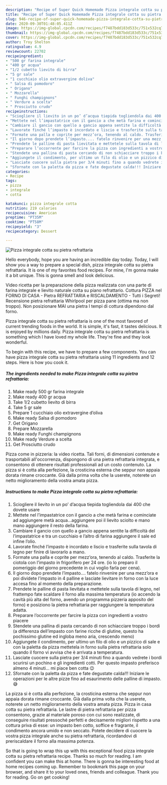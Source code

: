 ```yaml
---
description: "Recipe of Super Quick Homemade Pizza integrale cotta su pietra refrattaria"
title: "Recipe of Super Quick Homemade Pizza integrale cotta su pietra refrattaria"
slug: 946-recipe-of-super-quick-homemade-pizza-integrale-cotta-su-pietra-refrattaria
date: 2020-09-30T01:48:05.411Z
image: https://img-global.cpcdn.com/recipes/f7487bdd183d533c/751x532cq70/pizza-integrale-cotta-su-pietra-refrattaria-recipe-main-photo.jpg
thumbnail: https://img-global.cpcdn.com/recipes/f7487bdd183d533c/751x532cq70/pizza-integrale-cotta-su-pietra-refrattaria-recipe-main-photo.jpg
cover: https://img-global.cpcdn.com/recipes/f7487bdd183d533c/751x532cq70/pizza-integrale-cotta-su-pietra-refrattaria-recipe-main-photo.jpg
author: Troy Shelton
ratingvalue: 4.9
reviewcount: 22702
recipeingredient:
- "500 gr farina integrale"
- "400 gr acqua"
- "1/2 cubetto lievito di birra"
- "5 gr sale"
- "1 cucchiaio olio extravergine doliva"
- " Salsa di pomodoro"
- " Origano"
- " Mozzarella"
- " Funghi champignons"
- " Verdure a scelta"
- " Prosciutto crudo"
recipeinstructions:
- "Sciogliere il lievito in un po’ d’acqua tiepida togliendola dai 400 che dovete usare"
- "Mettete nel l’impastatrice con il gancio a che metà farina e cominciate ad aggiungere metà acqua...aggiungere poi il lievito sciolto e mano mano aggiungere il resto della farina."
- "Cambiare il gancio con quello a gancio appena sentite la difficoltà del l’impastatrice e tra un cucchiaio e l’altro di farina aggiungere il sale ed infine l’olio."
- "Lavorate finché l’impasto è incordato e liscio e trasferite sulla tavola di legno per finire di lavorarlo a mano."
- "Formate una palla e coprite per mezz’ora, tenendo al caldo. Trasferite la ciotola con l’impasto in frigorifero per 24 ore. (io lo preparo il pomeriggio del giorno precedente in cui voglio farla per cena)."
- "Il giorno dopo prendete l’impasto.... fatelo rinvenire per una mezz’ora e poi dividete l’impasto in 4 palline e lasciate lievitare in forno con la luce accesa fino al momento della preparazione."
- "Prendete le palline di pasta lievitata e mettetele sulla tavola di legno, nel frattempo fate scaldare il forno alla massima temperatura (io accendo la cavità più alta del forno, avendo un programma pizzeria apposito del forno) e posiziono la pietra refrattaria per raggiungere la temperatura adatta."
- "Preparare l’occorrente per farcire la pizza con ingredienti a vostro piacere"
- "Stendete una pallina di pasta cercando di non schiacciare troppo i bordi (a differenza dell’impasto con farine ricche di glutine, questo ha pochissimo glutine ed ingloba meno aria, crescendo meno)"
- "Aggiungete il condimento, per ultimo un filo di olio e un pizzico di sale e con la paletta da pizza mettetela in forno sulla pietra refrattaria solo quando il forno vi avvisa che è arrivata a temperatura."
- "Lasciate cuocere sulla pietra per 3/4 minuti fino a quando vedrete i bordi scurirsi un pochino e gli ingredienti cotti. Per questo impasto preferisco almeno 4 minuti... mi piace ben cotta 😉"
- "Sfornate con la paletta da pizza e fate degustate calda!!! Iniziare le operazioni per le altre pizze fino ad esaurimento delle palline di impasto. 😅"
categories:
- Recipe
tags:
- pizza
- integrale
- cotta

katakunci: pizza integrale cotta 
nutrition: 219 calories
recipecuisine: American
preptime: "PT35M"
cooktime: "PT58M"
recipeyield: "3"
recipecategory: Dessert

---
```



![Pizza integrale cotta su pietra refrattaria](https://img-global.cpcdn.com/recipes/f7487bdd183d533c/751x532cq70/pizza-integrale-cotta-su-pietra-refrattaria-recipe-main-photo.jpg)

Hello everybody, hope you are having an incredible day today. Today, I will show you a way to prepare a special dish, pizza integrale cotta su pietra refrattaria. It is one of my favorites food recipes. For mine, I'm gonna make it a bit unique. This is gonna smell and look delicious.

Video ricetta per la preparazione della pizza realizzata con una parte di farina integrale e lievito naturale cotta su piano refrattario. Cottura PIZZA nel FORNO DI CASA - Pietra REFRATTARIA e RISCALDAMENTO - Tutti i Segreti! Recensione pietra refrattaria Whirlpool per pizza pane (ottima ma non troppo). Non posizionare MAI una pietra I tempi di cottura dipendono dal forno.

Pizza integrale cotta su pietra refrattaria is one of the most favored of current trending foods in the world. It is simple, it's fast, it tastes delicious. It is enjoyed by millions daily. Pizza integrale cotta su pietra refrattaria is something which I have loved my whole life. They're fine and they look wonderful.


To begin with this recipe, we have to prepare a few components. You can have pizza integrale cotta su pietra refrattaria using 11 ingredients and 12 steps. Here is how you cook it.

<!--inarticleads1-->

##### The ingredients needed to make Pizza integrale cotta su pietra refrattaria:

1. Make ready 500 gr farina integrale
1. Make ready 400 gr acqua
1. Take 1/2 cubetto lievito di birra
1. Take 5 gr sale
1. Prepare 1 cucchiaio olio extravergine d’oliva
1. Make ready  Salsa di pomodoro
1. Get  Origano
1. Prepare  Mozzarella
1. Make ready  Funghi champignons
1. Make ready  Verdure a scelta
1. Get  Prosciutto crudo


Pizza come in pizzeria: la video ricetta. Tali forni, di dimensioni contenute e trasportabili all&#39;occorrenza, dispongono di una pietra refrattaria integrata, e consentono di ottenere risultati professionali ad un costo contenuto. La pizza si è cotta alla perfezione, la crosticina esterna che seppur non appaia dorata rimane croccante. Già dalla prima volta che la userete, noterete un netto miglioramento della vostra amata pizza. 

<!--inarticleads2-->

##### Instructions to make Pizza integrale cotta su pietra refrattaria:

1. Sciogliere il lievito in un po’ d’acqua tiepida togliendola dai 400 che dovete usare
1. Mettete nel l’impastatrice con il gancio a che metà farina e cominciate ad aggiungere metà acqua...aggiungere poi il lievito sciolto e mano mano aggiungere il resto della farina.
1. Cambiare il gancio con quello a gancio appena sentite la difficoltà del l’impastatrice e tra un cucchiaio e l’altro di farina aggiungere il sale ed infine l’olio.
1. Lavorate finché l’impasto è incordato e liscio e trasferite sulla tavola di legno per finire di lavorarlo a mano.
1. Formate una palla e coprite per mezz’ora, tenendo al caldo. Trasferite la ciotola con l’impasto in frigorifero per 24 ore. (io lo preparo il pomeriggio del giorno precedente in cui voglio farla per cena).
1. Il giorno dopo prendete l’impasto.... fatelo rinvenire per una mezz’ora e poi dividete l’impasto in 4 palline e lasciate lievitare in forno con la luce accesa fino al momento della preparazione.
1. Prendete le palline di pasta lievitata e mettetele sulla tavola di legno, nel frattempo fate scaldare il forno alla massima temperatura (io accendo la cavità più alta del forno, avendo un programma pizzeria apposito del forno) e posiziono la pietra refrattaria per raggiungere la temperatura adatta.
1. Preparare l’occorrente per farcire la pizza con ingredienti a vostro piacere
1. Stendete una pallina di pasta cercando di non schiacciare troppo i bordi (a differenza dell’impasto con farine ricche di glutine, questo ha pochissimo glutine ed ingloba meno aria, crescendo meno)
1. Aggiungete il condimento, per ultimo un filo di olio e un pizzico di sale e con la paletta da pizza mettetela in forno sulla pietra refrattaria solo quando il forno vi avvisa che è arrivata a temperatura.
1. Lasciate cuocere sulla pietra per 3/4 minuti fino a quando vedrete i bordi scurirsi un pochino e gli ingredienti cotti. Per questo impasto preferisco almeno 4 minuti... mi piace ben cotta 😉
1. Sfornate con la paletta da pizza e fate degustate calda!!! Iniziare le operazioni per le altre pizze fino ad esaurimento delle palline di impasto. 😅


La pizza si è cotta alla perfezione, la crosticina esterna che seppur non appaia dorata rimane croccante. Già dalla prima volta che la userete, noterete un netto miglioramento della vostra amata pizza. Pizza in casa cotta su pietra refrattaria. Le lastre di pietra refrattaria per pizza consentono, grazie al materiale poroso con cui sono realizzate, di conseguire risultati pressoché perfetti e decisamente migliori rispetto a una cottura priva di esse: un impasto ben cotto, soffice e fragrante, il condimento ancora umido e non seccato. Potete decidere di cuocere la vostra pizza integrale anche su pietra refrattaria, ricordandovi di preriscaldare il forno alla massima potenza. 

So that is going to wrap this up with this exceptional food pizza integrale cotta su pietra refrattaria recipe. Thanks so much for reading. I am confident you can make this at home. There is gonna be interesting food at home recipes coming up. Remember to bookmark this page on your browser, and share it to your loved ones, friends and colleague. Thank you for reading. Go on get cooking!
